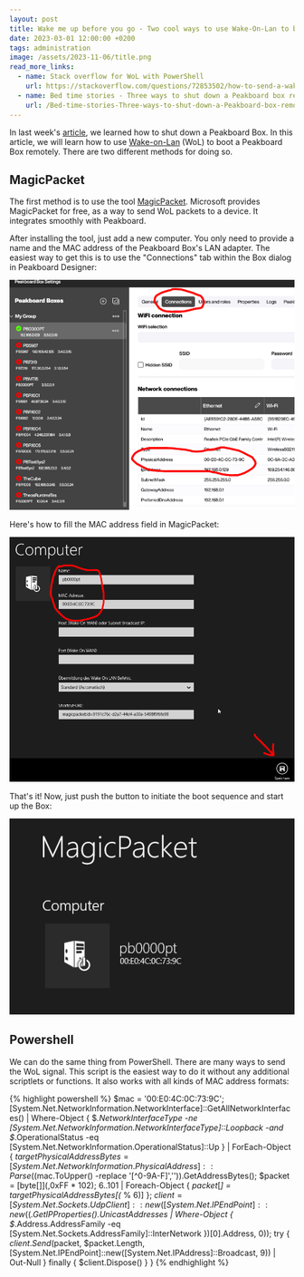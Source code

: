 ```yaml
---
layout: post
title: Wake me up before you go - Two cool ways to use Wake-On-Lan to boot a Peakboard Box
date: 2023-03-01 12:00:00 +0200
tags: administration
image: /assets/2023-11-06/title.png
read_more_links:
  - name: Stack overflow for WoL with PowerShell
    url: https://stackoverflow.com/questions/72853502/how-to-send-a-wake-on-lan-magic-packet-using-powershell
  - name: Bed time stories - Three ways to shut down a Peakboard box remotely
    url: /Bed-time-stories-Three-ways-to-shut-down-a-Peakboard-box-remotely.html
---
```


In last week's [article](/Bed-time-stories-Three-ways-to-shut-down-a-Peakboard-box-remotely.html), we learned how to shut down a Peakboard Box. In this article, we will learn how to use [Wake-on-Lan](https://en.wikipedia.org/wiki/Wake-on-LAN) (WoL) to boot a Peakboard Box remotely. There are two different methods for doing so.

## MagicPacket

The first method is to use the tool [MagicPacket](https://apps.microsoft.com/detail/magicpacket/9WZDNCRCW1MX?hl=de-de&gl=DE). Microsoft provides MagicPacket for free, as a way to send WoL packets to a device. It integrates smoothly with Peakboard.

After installing the tool, just add a new computer. You only need to provide a name and the MAC address of the Peakboard Box's LAN adapter. The easiest way to get this is to use the "Connections" tab within the Box dialog in Peakboard Designer:

![image](/assets/2023-11-06/005.png)

Here's how to fill the MAC address field in MagicPacket:

![image](/assets/2023-11-06/010.png)

That's it! Now, just push the button to initiate the boot sequence and start up the Box:

![image](/assets/2023-11-06/020.png)

## Powershell

We can do the same thing from PowerShell. There are many ways to send the WoL signal. This script is the easiest way to do it without any additional scriptlets or functions. It also works with all kinds of MAC address formats:

{% highlight powershell %}
$mac = '00:E0:4C:0C:73:9C'; 
[System.Net.NetworkInformation.NetworkInterface]::GetAllNetworkInterfaces() | Where-Object { $_.NetworkInterfaceType -ne [System.Net.NetworkInformation.NetworkInterfaceType]::Loopback -and $_.OperationalStatus -eq [System.Net.NetworkInformation.OperationalStatus]::Up } | ForEach-Object { $targetPhysicalAddressBytes = [System.Net.NetworkInformation.PhysicalAddress]::Parse(($mac.ToUpper() -replace '[^0-9A-F]','')).GetAddressBytes(); $packet = [byte[]](,0xFF * 102); 6..101 | Foreach-Object { $packet[$_] = $targetPhysicalAddressBytes[($_ % 6)] }; $client = [System.Net.Sockets.UdpClient]::new([System.Net.IPEndPoint]::new(($_.GetIPProperties().UnicastAddresses | Where-Object { $_.Address.AddressFamily -eq [System.Net.Sockets.AddressFamily]::InterNetwork })[0].Address, 0)); try { $client.Send($packet, $packet.Length,[System.Net.IPEndPoint]::new([System.Net.IPAddress]::Broadcast, 9)) | Out-Null } finally { $client.Dispose() } }
{% endhighlight %}






